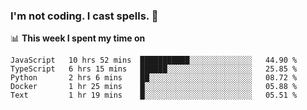 ### I'm not coding. I cast spells. 🎩

📊 **This week I spent my time on**
<!--START_SECTION:waka-->
```text
JavaScript   10 hrs 52 mins  ███████████░░░░░░░░░░░░░░   44.90 % 
TypeScript   6 hrs 15 mins   ██████░░░░░░░░░░░░░░░░░░░   25.85 % 
Python       2 hrs 6 mins    ██░░░░░░░░░░░░░░░░░░░░░░░   08.72 % 
Docker       1 hr 25 mins    █░░░░░░░░░░░░░░░░░░░░░░░░   05.88 % 
Text         1 hr 19 mins    █░░░░░░░░░░░░░░░░░░░░░░░░   05.51 %
```
<!--END_SECTION:waka-->

